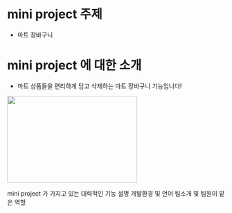 # mini project 주제
+ 마트 장바구니

# mini project 에 대한 소개
+ 마트 상품들을 편리하게 담고 삭제하는 마트 장바구니 기능입니다!

<img src="https://user-images.githubusercontent.com/103119924/166104739-a531f1cf-ceaf-46ba-be5c-80c9f485aaba.jpg" width="300" height="200"/>

mini project 가 가지고 있는 대략적인 기능 설명
개발환경 및 언어
팀소개 및 팀원이 맡은 역할
